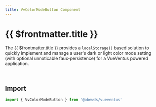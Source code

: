 ```yaml
---
title: VvColorModeButton Component
---
```




# {{ $frontmatter.title }}

The {{ $frontmatter.title }} provides a `localStorage()` based solution to quickly implement and manage a user's dark or light color mode setting (with optional unnoticable faux-persistence) for a VueVentus powered application.

<br>



## Import

```javascript
import { VvColorModeButton } from '@obewds/vueventus'
```

<br>
